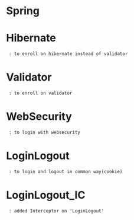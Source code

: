# Spring
  # Hibernate
     : to enroll on hibernate instead of validator
     
  # Validator
     : to enroll on validator

  # WebSecurity
     : to login with websecurity
     
  # LoginLogout
     : to login and logout in common way(cookie)
  
  # LoginLogout_IC
     : added Interceptor on 'LoginLogout'
